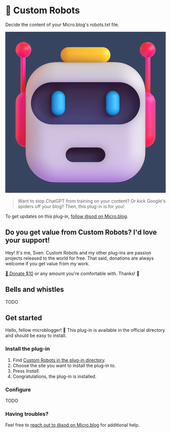 # 🤖 Custom Robots

Decide the content of your Micro.blog's robots.txt file.

![](https://raw.githubusercontent.com/svendahlstrand/plugin-custom-robots/main/vendor/microsoft/fluent-emoji-robot.png)

> Want to stop ChatGPT from training on your content? Or kick Google's spiders off your blog? Then, this plug-in is for you!

To get updates on this plug-in, [follow @sod on Micro.blog](https://micro.blog/sod).

## Do you get value from Custom Robots? I'd love your support!

Hey! It's me, Sven. Custom Robots and my other plug-ins are passion projects released to the world for free. That said, donations are always welcome if you get value from my work.

[💸 Donate $10](https://dahlstrand.net/donate/) or any amount you're comfortable with. Thanks! 🙏

## Bells and whistles

TODO

## Get started

Hello, fellow microblogger! 👋 This plug-in is available in the official directory and should be easy to install.

### Install the plug-in

1. Find [Custom Robots in the plug-in directory](https://micro.blog/account/plugins/view/TODO).
2. Choose the site you want to install the plug-in to.
3. Press *Install*.
4. Congratulations, the plug-in is installed.

### Configure

TODO

### Having troubles?

Feel free to [reach out to @sod on Micro.blog](https://micro.blog/sod) for additional help.
